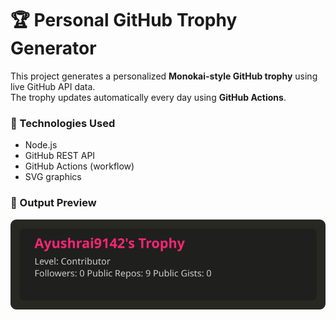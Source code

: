 # 🏆 Personal GitHub Trophy Generator

This project generates a personalized **Monokai-style GitHub trophy** using live GitHub API data.  
The trophy updates automatically every day using **GitHub Actions**.

### 🧩 Technologies Used
- Node.js  
- GitHub REST API  
- GitHub Actions (workflow)  
- SVG graphics  

### 📄 Output Preview
![Ayush’s Trophy](https://raw.githubusercontent.com/Ayushrai9142/ayush-trophy/main/trophy.svg)
